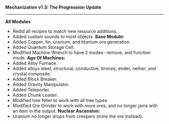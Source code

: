 **Mechanization v1.3: The Progression Update**
***
**All Modules**
* Redid all recipes to match new resource additions.
* Added custom sounds to most objects.
**Base Module:**
* Added Copper, tin, uranium, and titanium ore generation.
* Added Quantum Storage Cell.
* Modified Machine Wrench to have 2 modes- remove, and function mode.
**Age Of Machines:**
* Added Alloy Furnace.
* Added alloys steel, structural, conductive, bronze, ender, nether, and crystal composite.
* Added Block Breaker.
* Added Gravity Manipulator.
* Added Teleporter.
* Added Chunk Loader.
* Modified tree feller to work with all tree types.
* Modified Ore Grinder to work with more ores, and no longer jams with an item in the output.
**Nuclear Ascension:**
* Uranium no longer drops from creepers (mine the ore instead).
